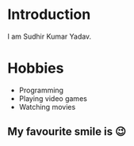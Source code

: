# Introduction

I am Sudhir Kumar Yadav.


# Hobbies
  - Programming
  - Playing video games
  - Watching movies

## My favourite smile is :wink:
